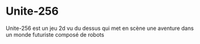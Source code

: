 # Unite-256
Unite-256 est un jeu 2d vu du dessus qui met en scène une aventure dans un monde futuriste composé de robots
